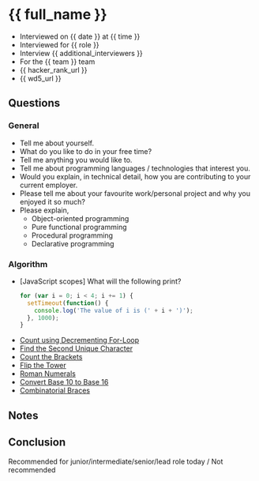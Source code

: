 # {{ full_name }}

- Interviewed on {{ date }} at {{ time }}
- Interviewed for {{ role }}
- Interview {{ additional_interviewers }}
- For the {{ team }} team
- {{ hacker_rank_url }}
- {{ wd5_url }}

## Questions

### General

- Tell me about yourself.
- What do you like to do in your free time?
- Tell me anything you would like to.
- Tell me about programming languages / technologies that interest you.
- Would you explain, in technical detail, how you are contributing to your current employer.
- Please tell me about your favourite work/personal project and why you enjoyed it so much?
- Please explain,
  - Object-oriented programming
  - Pure functional programming
  - Procedural programming
  - Declarative programming

### Algorithm

- [JavaScript scopes] What will the following print?
  ```javascript
  for (var i = 0; i < 4; i += 1) {
    setTimeout(function() {
      console.log('The value of i is (' + i + ')');
    }, 1000);
  }
  ```
- [Count using Decrementing For-Loop](../../questions/count_using_decrementing_for_loop/question.md)
- [Find the Second Unique Character](../../questions/unique_character/question.md)
- [Count the Brackets](../../questions/count_the_brackets/question.md)
- [Flip the Tower](../../questions/flip_the_tower/question.md)
- [Roman Numerals](../../questions/roman_numeral_conversions/question.md)
- [Convert Base 10 to Base 16](../../questions/convert_base_10_to_base_16/question.md)
- [Combinatorial Braces](../../questions/combinatorial_braces/question.md)

## Notes

## Conclusion

Recommended for junior/intermediate/senior/lead role today / Not recommended
